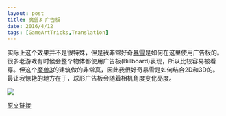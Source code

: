 ```yaml
---
layout: post
title: 魔兽3 广告板
date: 2016/4/12
tags: [GameArtTricks,Translation]
---
```


实际上这个效果并不是很特殊，但是我非常好奇[暴雪](http://www.blizzard.com/)是如何在这里使用广告板的。很多老游戏有时候会整个物体都使用广告板(Billboard)表现，所以比较容易被看穿。但这个[魔兽3](http://us.blizzard.com/en-us/games/war3/)的建筑做的非常真，因此我很好奇暴雪是如何结合2D和3D的。最让我惊艳的地方在于，球形广告板会随着相机角度变化亮度。

<!--more-->

![](https://data.simonschreibt.de/gat005/warcraft3.gif)

[原文链接](http://simonschreibt.de/gat/warcraft-3-billboards)

